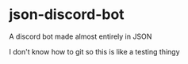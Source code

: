 # json-discord-bot
A discord bot made almost entirely in JSON

I don't know how to git so this is like a testing thingy
